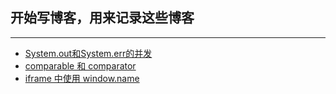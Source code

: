 ## 开始写博客，用来记录这些博客
---

- [System.out和System.err的并发](./java/System.out&System.err.md)
- [comparable 和 comparator](./java/compare.md)
- [iframe 中使用 window.name](./java/window.name.md)
